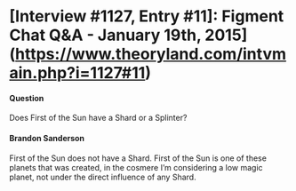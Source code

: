 # [Interview #1127, Entry #11]: Figment Chat Q&A - January 19th, 2015](https://www.theoryland.com/intvmain.php?i=1127#11)

#### Question

Does First of the Sun have a Shard or a Splinter?

#### Brandon Sanderson

First of the Sun does not have a Shard. First of the Sun is one of these planets that was created, in the cosmere I’m considering a low magic planet, not under the direct influence of any Shard.

